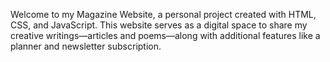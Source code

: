 Welcome to my Magazine Website, a personal project created with HTML, CSS, and JavaScript. This website serves as a digital space to share my creative writings—articles and poems—along with additional features like a planner and newsletter subscription.
